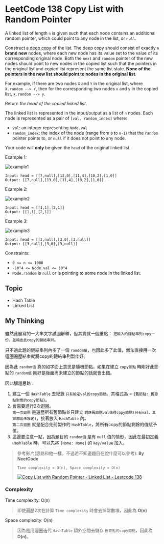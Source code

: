 # LeetCode 138 Copy List with Random Pointer
A linked list of length `n` is given such that each node contains an additional random pointer, which could point to any node in the list, or `null`.

Construct a [deep copy](https://en.wikipedia.org/wiki/Object_copying#Deep_copy) of the list. The deep copy should consist of exactly `n` **brand new** nodes, where each new node has its value set to the value of its corresponding original node. Both the `next` and `random` pointer of the new nodes should point to new nodes in the copied list such that the pointers in the original list and copied list represent the same list state. **None of the pointers in the new list should point to nodes in the original list**.

For example, if there are two nodes `X` and `Y` in the original list, where `X.random --> Y`, then for the corresponding two nodes `x` and `y` in the copied list, `x.random --> y`.

Return *the head of the copied linked list*.

The linked list is represented in the input/output as a list of `n` nodes. Each node is represented as a pair of `[val, random_index]` where:

- `val`: an integer representing `Node.val`
- `random_index`: the index of the node (range from `0` to `n-1`) that the `random` pointer points to, or `null` if it does not point to any node.

Your code will **only** be given the `head` of the original linked list.

Example 1:

![example1](https://assets.leetcode.com/uploads/2019/12/18/e1.png)

```
Input: head = [[7,null],[13,0],[11,4],[10,2],[1,0]]
Output: [[7,null],[13,0],[11,4],[10,2],[1,0]]
```

Example 2:

![example2](https://assets.leetcode.com/uploads/2019/12/18/e2.png)

```
Input: head = [[1,1],[2,1]]
Output: [[1,1],[2,1]]
```

Example 3:

![example3](https://assets.leetcode.com/uploads/2019/12/18/e3.png)

```
Input: head = [[3,null],[3,0],[3,null]]
Output: [[3,null],[3,0],[3,null]]
```

Constraints:

- `0 <= n <= 1000`
- `-10^4 <= Node.val <= 10^4`
- `Node.random` is `null` or is pointing to some node in the linked list.

## Topic
- Hash Table
- Linked List

## My Thinking
雖然此題寫的一大串文字試圖解釋，但其實就一個重點： `把輸入的鏈結串列copy一份，並輸出此copy的鏈結串列`。

只不過此題的鏈結串列內多了一個 `random值`，也因此多了此值，無法直接用一次迴圈遍歷結束就將copy的鏈結串列製作好。

因為此 `random值` 真的如字面上意思是隨機節點，如果在建立 `copy節點` 時剛好此節點的 `random值` 剛好是後面尚未建立的節點的話就會出錯。

因此解題思路：
1. 建立一個 `HashTable` 去紀錄 `只有給定val的copy節點`。其格式為 = `{舊節點: 舊節點對應的copy節點}`。
2. 會需要進行2次迴圈。<br>`第一次迴圈` 是遍歷所有舊節點並只建立 `對應舊節點val值得copy節點(只有val，其餘都尚未設定)`，接著放入 `HashTable` 內。<br>`第二次迴圈` 就是配合先前製作的 `HashTable`，將所有copy的節點剩餘的值賦予值。
3. 這邊要注意一點，因為題目的 `random值` 是有 `null` 值的情形，因此在最初定義 `HashTable` 時，可以先將 `{None: None}` 的 `key/value` 加入。


> 參考影片(思路和他一樣，不過若不知道題目在說什麼可以參考): **By NeetCode**
>
> `Time complexity = O(n), Space complexity = O(n)`
> 
> [![Copy List with Random Pointer - Linked List - Leetcode 138](https://img.youtube.com/vi/5Y2EiZST97Y/hqdefault.jpg)](https://www.youtube.com/watch?v=5Y2EiZST97Y)


### Complexity
Time complexity: O(n)
> 即使遍歷2次在計算 `Time complexity` 時會去掉常數項，因此為 **O(n)**

Space complexity: O(n)
> 因為是用迴圈迭代 `HashTable` 額外空間去儲存 `舊節點的copy節點`，因此為 **O(n)**。